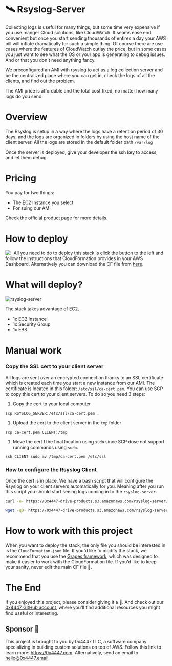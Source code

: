 # 🛰 Rsyslog-Server

Collecting logs is useful for many things, but some time very expensive if you use manger Cloud solutions, like CloudWatch. It seams ease end convenient but once you start sending thousands of entires a day your AWS bill will inflate dramatically for such a simple thing. Of course there are use cases where the features of CloudWatch outlay the price, but in some cases you just want to see what the OS or your app is generating to debug issues. And or that you don't need anything fancy. 

We preconfigured an AMI with rsyslog to act as a log collection server and be the centralized place where you can get in, check the logs of all the clients, and find out the problem.

The AMI price is affordable and the total cost fixed, no matter how many logs do you send. 

# Overview

The Rsyslog is setup in a way where the logs have a retention period of 30 days, and the logs are organized in folders by  using the host name of the client server. All the logs are stored in the default folder path `/var/log`

Once the server is deployed, give your developer the ssh key to access, and let them debug.

# Pricing

You pay for two things:

- The EC2 Instance you select
- For suing our AMI

Check the official product page for more details.

# How to deploy

<a target="_blank" href="https://console.aws.amazon.com/cloudformation/home#/stacks/new?stackName=zer0x4447-rsyslog-server&templateURL=https://s3.amazonaws.com/0x4447-drive-cloudformation/rsyslog-server.json">
<img align="left" style="float: left; margin: 0 10px 0 0;" src="https://s3.amazonaws.com/cloudformation-examples/cloudformation-launch-stack.png"></a>

All you need to do to deploy this stack is click the button to the left and follow the instructions that CloudFormation provides in your AWS Dashboard. Alternatively you can download the CF file from [here](https://s3.amazonaws.com/0x4447-drive-cloudformation/rsyslog-server.json).

# What will deploy?

![rsyslog-server](https://raw.githubusercontent.com/0x4447/0x4447_product_rsyslog/assets/diagram.png)

The stack takes advantage of EC2.

- 1x EC2 Instance
- 1x Security Group
- 1x EBS

# Manual work

### Copy the SSL cert to your client server

All logs are sent over an encrypted connection thanks to an SSL certificate which is created each time you start a new instance from our AMI. The certificate is located in this folder: `/etc/ssl/ca-cert.pem`. You can use SCP to copy this cert to your client servers. To do so you need 3 steps:

1. Copy the cert to your local computer

```
scp RSYSLOG_SERVER:/etc/ssl/ca-cert.pem .
```

1. Upload the cert to the client server in the `tmp` folder

```
scp ca-cert.pem CLIENT:/tmp
```

1. Move the cert I the final location using `sudo` since SCP dose not support running commands using `sudo`.

```
ssh CLIENT sudo mv /tmp/ca-cert.pem /etc/ssl
```

### How to configure the Rsyslog Client

Once the cert is in place. We have a bash script that will configure the Rsyslog on your client servers automatically for you. Meaning after you run this script you should start seeing logs coming in to the `rsyslog-server`.

```sh
curl -o- https://0x4447-drive-products.s3.amazonaws.com/rsyslog-server/client-setup.sh IP_OR_DNS_TO_THE_RSYSLOGSERVER | bash
```

```sh
wget -qO- https://0x4447-drive-products.s3.amazonaws.com/rsyslog-server/client-setup.sh IP_OR_DNS_TO_THE_RSYSLOGSERVER | bash
```

# How to work with this project

When you want to deploy the stack, the only file you should be interested in is the `CloudFormation.json` file. If you'd like to modify the stack, we recommend that you use the [Grapes framework](https://github.com/0x4447/0x4447-cli-node-grapes), which was designed to make it easier to work with the CloudFormation file. If you'd like to keep your sanity, never edit the main CF file 🤪.

# The End

If you enjoyed this project, please consider giving it a 🌟. And check out our [0x4447 GitHub account](https://github.com/0x4447), where you'll find additional resources you might find useful or interesting.

## Sponsor 🎊

This project is brought to you by 0x4447 LLC, a software company specializing in building custom solutions on top of AWS. Follow this link to learn more: https://0x4447.com. Alternatively, send an email to [hello@0x4447.email](mailto:hello@0x4447.email?Subject=Hello%20From%20Repo&Body=Hi%2C%0A%0AMy%20name%20is%20NAME%2C%20and%20I%27d%20like%20to%20get%20in%20touch%20with%20someone%20at%200x4447.%0A%0AI%27d%20like%20to%20discuss%20the%20following%20topics%3A%0A%0A-%20LIST_OF_TOPICS_TO_DISCUSS%0A%0ASome%20useful%20information%3A%0A%0A-%20My%20full%20name%20is%3A%20FIRST_NAME%20LAST_NAME%0A-%20My%20time%20zone%20is%3A%20TIME_ZONE%0A-%20My%20working%20hours%20are%20from%3A%20TIME%20till%20TIME%0A-%20My%20company%20name%20is%3A%20COMPANY%20NAME%0A-%20My%20company%20website%20is%3A%20https%3A%2F%2F%0A%0ABest%20regards.).
